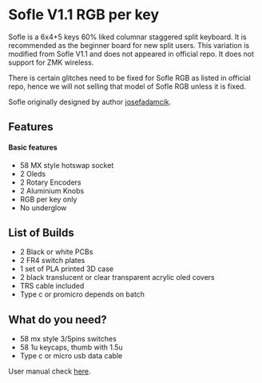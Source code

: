 # Sofle V1.1 RGB per key

Sofle is a 6x4+5 keys 60% liked columnar staggered split keyboard. It is recommended as the beginner board for new split users. 
This variation is modified from Sofle V1.1 and does not appeared in official repo. It does not support for ZMK wireless. 

There is certain glitches need to be fixed for Sofle RGB as listed in official repo, hence we will not selling that model of Sofle RGB unless it is fixed.

Sofle originally designed by author [josefadamcik](https://github.com/josefadamcik). 

## Features
#### Basic features
- 58 MX style hotswap socket
- 2 Oleds
- 2 Rotary Encoders
- 2 Aluminium Knobs
- RGB per key only
- No underglow

## List of Builds 
- 2 Black or white PCBs 
- 2 FR4 switch plates
- 1 set of PLA printed 3D case
- 2 black translucent or clear transparent acrylic oled covers
- TRS cable included
- Type c or promicro depends on batch

## What do you need?
- 58 mx style 3/5pins switches
- 58 1u keycaps, thumb with 1.5u 
- Type c or micro usb data cable 

User manual check [here](https://github.com/superxc3/xcmkb/blob/main/list%20of%20items/list%20of%20keyboards/60percent/sofle/user%20manual.md).
